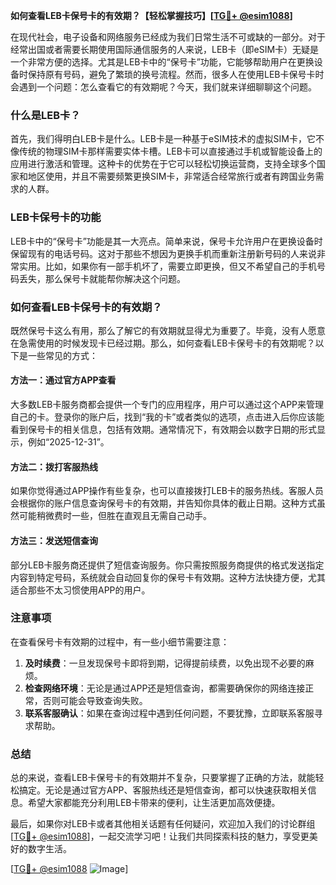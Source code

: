 **如何查看LEB卡保号卡的有效期？【轻松掌握技巧】[[TG💪+ @esim1088](https://t.me/s/esim1088)]**

在现代社会，电子设备和网络服务已经成为我们日常生活不可或缺的一部分。对于经常出国或者需要长期使用国际通信服务的人来说，LEB卡（即eSIM卡）无疑是一个非常方便的选择。尤其是LEB卡中的“保号卡”功能，它能够帮助用户在更换设备时保持原有号码，避免了繁琐的换号流程。然而，很多人在使用LEB卡保号卡时会遇到一个问题：怎么查看它的有效期呢？今天，我们就来详细聊聊这个问题。

### 什么是LEB卡？

首先，我们得明白LEB卡是什么。LEB卡是一种基于eSIM技术的虚拟SIM卡，它不像传统的物理SIM卡那样需要实体卡槽。LEB卡可以直接通过手机或智能设备上的应用进行激活和管理。这种卡的优势在于它可以轻松切换运营商，支持全球多个国家和地区使用，并且不需要频繁更换SIM卡，非常适合经常旅行或者有跨国业务需求的人群。

### LEB卡保号卡的功能

LEB卡中的“保号卡”功能是其一大亮点。简单来说，保号卡允许用户在更换设备时保留现有的电话号码。这对于那些不想因为更换手机而重新注册新号码的人来说非常实用。比如，如果你有一部手机坏了，需要立即更换，但又不希望自己的手机号码丢失，那么保号卡就能帮你解决这个问题。

### 如何查看LEB卡保号卡的有效期？

既然保号卡这么有用，那么了解它的有效期就显得尤为重要了。毕竟，没有人愿意在急需使用的时候发现卡已经过期。那么，如何查看LEB卡保号卡的有效期呢？以下是一些常见的方式：

#### 方法一：通过官方APP查看

大多数LEB卡服务商都会提供一个专门的应用程序，用户可以通过这个APP来管理自己的卡。登录你的账户后，找到“我的卡”或者类似的选项，点击进入后你应该能看到保号卡的相关信息，包括有效期。通常情况下，有效期会以数字日期的形式显示，例如“2025-12-31”。

#### 方法二：拨打客服热线

如果你觉得通过APP操作有些复杂，也可以直接拨打LEB卡的服务热线。客服人员会根据你的账户信息查询保号卡的有效期，并告知你具体的截止日期。这种方式虽然可能稍微费时一些，但胜在直观且无需自己动手。

#### 方法三：发送短信查询

部分LEB卡服务商还提供了短信查询服务。你只需按照服务商提供的格式发送指定内容到特定号码，系统就会自动回复你的保号卡有效期。这种方法快捷方便，尤其适合那些不太习惯使用APP的用户。

### 注意事项

在查看保号卡有效期的过程中，有一些小细节需要注意：

1. **及时续费**：一旦发现保号卡即将到期，记得提前续费，以免出现不必要的麻烦。
2. **检查网络环境**：无论是通过APP还是短信查询，都需要确保你的网络连接正常，否则可能会导致查询失败。
3. **联系客服确认**：如果在查询过程中遇到任何问题，不要犹豫，立即联系客服寻求帮助。

### 总结

总的来说，查看LEB卡保号卡的有效期并不复杂，只要掌握了正确的方法，就能轻松搞定。无论是通过官方APP、客服热线还是短信查询，都可以快速获取相关信息。希望大家都能充分利用LEB卡带来的便利，让生活更加高效便捷。

最后，如果你对LEB卡或者其他相关话题有任何疑问，欢迎加入我们的讨论群组[[TG💪+ @esim1088](https://t.me/s/esim1088)]，一起交流学习吧！让我们共同探索科技的魅力，享受更美好的数字生活。

[[TG💪+ @esim1088](https://t.me/s/esim1088) ![Image](https://i.postimg.cc/4NQfJmqS/Snipaste-2025-05-13-00-14-12.png)]